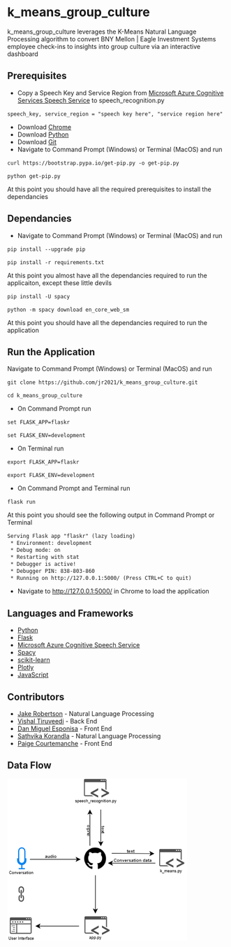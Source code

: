 # k_means_group_culture

k_means_group_culture leverages the K-Means Natural Language Processing algorithm to convert BNY Mellon | Eagle Investment Systems employee check-ins to insights into group culture via an interactive dashboard

## Prerequisites

* Copy a Speech Key and Service Region from [Microsoft Azure Cognitive Services Speech Service](https://docs.microsoft.com/en-us/azure/cognitive-services/Speech-Service/) to speech_recognition.py 

```
speech_key, service_region = "speech key here", "service region here"
```

* Download [Chrome](https://www.google.com/chrome/b/)
* Download [Python](https://www.python.org/downloads/)
* Download [Git](https://git-scm.com/download/win)
* Navigate to Command Prompt (Windows) or Terminal (MacOS) and run
```
curl https://bootstrap.pypa.io/get-pip.py -o get-pip.py
```
```
python get-pip.py
```

At this point you should have all the required prerequisites to install the dependancies

## Dependancies

* Navigate to Command Prompt (Windows) or Terminal (MacOS) and run

```
pip install --upgrade pip
```
```
pip install -r requirements.txt
```

At this point you almost have all the dependancies required to run the applicaiton, except these little devils

```
pip install -U spacy
```
```
python -m spacy download en_core_web_sm
```

At this point you should have all the dependancies required to run the application

## Run the Application

Navigate to Command Prompt (Windows) or Terminal (MacOS) and run

```
git clone https://github.com/jr2021/k_means_group_culture.git
```

```
cd k_means_group_culture
```

* On Command Prompt run

```
set FLASK_APP=flaskr
```
```
set FLASK_ENV=development
```

* On Terminal run

```
export FLASK_APP=flaskr
```
```
export FLASK_ENV=development
```

* On Command Prompt and Terminal run

```
flask run
```

At this point you should see the following output in Command Prompt or Terminal

```
Serving Flask app "flaskr" (lazy loading)
 * Environment: development
 * Debug mode: on
 * Restarting with stat
 * Debugger is active!
 * Debugger PIN: 838-803-860
 * Running on http://127.0.0.1:5000/ (Press CTRL+C to quit)
```

* Navigate to http://127.0.0.1:5000/ in Chrome to load the application

## Languages and Frameworks

* [Python](https://www.python.org/)
* [Flask](https://flask.palletsprojects.com/en/1.1.x/)
* [Microsoft Azure Cognitive Speech Service](https://docs.microsoft.com/en-us/azure/cognitive-services/Speech-Service/)
* [Spacy](https://spacy.io/)
* [scikit-learn](https://scikit-learn.org/stable/)
* [Plotly](https://plot.ly/python/)
* [JavaScript](https://www.javascript.com/)

## Contributors

* [Jake Robertson](https://www.linkedin.com/in/jr2021/) - Natural Language Processing
* [Vishal Tiruveedi](https://www.linkedin.com/in/vishaltiruveedi/) - Back End
* [Dan Miguel Esponisa](https://www.linkedin.com/in/dan-miguel-espinosa-98265267) - Front End
* [Sathvika Korandla](https://www.linkedin.com/in/sathvika-korandla123/) - Natural Language Processing
* [Paige Courtemanche](https://www.linkedin.com/in/paige-courtemanche-634583188) - Front End

## Data Flow

![Pipeline](Pipeline.png)
